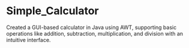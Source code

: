 # Simple_Calculator
Created a GUI-based calculator in Java using AWT, supporting basic operations like addition, subtraction, multiplication, and division with an intuitive interface.
